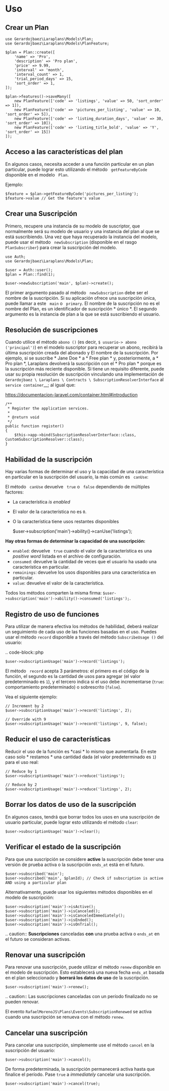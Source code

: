 Uso
=====

Crear un Plan
-------------



    use Gerardojbaez\Laraplans\Models\Plan;
    use Gerardojbaez\Laraplans\Models\PlanFeature;

    $plan = Plan::create([
        'name' => 'Pro',
        'description' => 'Pro plan',
        'price' => 9.99,
        'interval' => 'month',
        'interval_count' => 1,
        'trial_period_days' => 15,
        'sort_order' => 1,
    ]);

    $plan->features()->saveMany([
        new PlanFeature(['code' => 'listings', 'value' => 50, 'sort_order' => 1]),
        new PlanFeature(['code' => 'pictures_per_listing', 'value' => 10, 'sort_order' => 5]),
        new PlanFeature(['code' => 'listing_duration_days', 'value' => 30, 'sort_order' => 10]),
        new PlanFeature(['code' => 'listing_title_bold', 'value' => 'Y', 'sort_order' => 15])
    ]);

Acceso a las características del plan
-----------------------

En algunos casos, necesita acceder a una función particular en un plan particular, puede lograr esto utilizando el método `` getFeatureByCode`` disponible en el modelo `` Plan``.

Ejemplo:



    $feature = $plan->getFeatureByCode('pictures_per_listing');
    $feature->value // Get the feature's value

Crear una Suscripción
---------------------

Primero, recupere una instancia de su modelo de suscriptor, que normalmente será su modelo de usuario y una instancia del plan al que se está suscribiendo. Una vez que haya recuperado la instancia del modelo, puede usar el método `` newSubscription`` (disponible en el rasgo `` PlanSubscriber``) para crear la suscripción del modelo.



    use Auth;
    use Gerardojbaez\Laraplans\Models\Plan;

    $user = Auth::user();
    $plan = Plan::find(1);

    $user->newSubscription('main', $plan)->create();

El primer argumento pasado al método `` newSubscription`` debe ser el nombre de la suscripción. Si su aplicación ofrece una suscripción única, puede llamar a este `` main`` o `` primary``. El nombre de la suscripción no es el nombre del Plan, es un identificador de suscripción * único *. El segundo argumento es la instancia de plan a la que se está suscribiendo el usuario.

Resolución de suscripciones
----------------------

Cuando utilice el método `` abono () `` (es decir, `` $ usuario-> abono ('principal') ``) en el modelo suscriptor para recuperar un abono, recibirá la última suscripción creada del abonado y El nombre de la suscripción. Por ejemplo, si se suscribe * Jane Doe * a * Free plan * y, posteriormente, a * Pro plan *, Laraplans devolverá la suscripción con el * Pro plan * porque es la suscripción más reciente disponible. Si tiene un requisito diferente, puede usar su propia resolución de suscripción vinculando una implementación de `` Gerardojbaez \ Laraplans \ Contracts \ SubscriptionResolverInterface`` al `service container`__; al igual que:

https://documentacion-laravel.com/container.html#introduction



    /**
     * Register the application services.
     *
     * @return void
     */
    public function register()
    {
        $this->app->bind(SubscriptionResolverInterface::class, CustomSubscriptionResolver::class);
    }

Habilidad de la suscripción
----------------------

Hay varias formas de determinar el uso y la capacidad de una característica en particular en la suscripción del usuario, la más común es `` canUse``:

El método `` canUse`` devuelve `` true`` o `` false`` dependiendo de múltiples factores:

- La característica *is enabled*
- El valor de la característica no es ``0``.
- O la característica tiene usos restantes disponibles



    $user->subscription('main')->ability()->canUse('listings');

**Hay otras formas de determinar la capacidad de una suscripción:**

- ``enabled``: devuelve `` true`` cuando el valor de la característica es una *positive word* listada en el archivo de configuración.
- ``consumed``: devuelve la cantidad de veces que el usuario ha usado una característica en particular.
- ``remainings``: devuelve los usos disponibles para una característica en particular.
- ``value``: devuelve el valor de la característica.

Todos los métodos comparten la misma firma: ``$user->subscription('main')->ability()->consumed('listings');``.

Registro de uso de funciones
--------------------

Para utilizar de manera efectiva los métodos de habilidad, deberá realizar un seguimiento de cada uso de las funciones basadas en el uso. Puedes usar el método ``record`` disponible a través del método ``SubscribeUsage ()`` del usuario:

.. code-block::php

    $user->subscriptionUsage('main')->record('listings');

El método `` record`` acepta 3 parámetros: el primero es el código de la función, el segundo es la cantidad de usos para agregar (el valor predeterminado es ``1``), y el tercero indica si el uso debe incrementarse (``true``: comportamiento predeterminado) o sobrescrito (``false``).

Vea el siguiente ejemplo:



    // Increment by 2
    $user->subscriptionUsage('main')->record('listings', 2);

    // Override with 9
    $user->subscriptionUsage('main')->record('listings', 9, false);

Reducir el uso de características
--------------------

Reducir el uso de la función es *casi * lo mismo que aumentarla. En este caso solo * restamos * una cantidad dada (el valor predeterminado es ``1``) para el uso real:



    // Reduce by 1
    $user->subscriptionUsage('main')->reduce('listings');

    // Reduce by 2
    $user->subscriptionUsage('main')->reduce('listings', 2);


Borrar los datos de uso de la suscripción
---------------------------------

En algunos casos, tendrá que borrar todos los usos en una suscripción de usuario particular, puede lograr esto utilizando el método ``clear``:



    $user->subscriptionUsage('main')->clear();

Verificar el estado de la suscripción
-------------------------

Para que una suscripción se considere **active** la suscripción debe tener una versión de prueba activa o la suscripción ``ends_at`` está en el futuro.



    $user->subscribed('main');
    $user->subscribed('main', $planId); // Check if subscription is active AND using a particular plan

Alternativamente, puede usar los siguientes métodos disponibles en el modelo de suscripción:



    $user->subscription('main')->isActive();
    $user->subscription('main')->isCanceled();
    $user->subscription('main')->isCanceledImmediately();
    $user->subscription('main')->isEnded();
    $user->subscription('main')->isOnTrial();

.. caution::
    **Suscripciones** canceladas **con** una prueba activa o ``ends_at`` en el futuro se consideran activas.

Renovar una suscripción
--------------------

Para renovar una suscripción, puede utilizar el método ``renew`` disponible en el modelo de suscripción. Esto establecerá una nueva fecha ``ends_at`` basada en el plan seleccionado y **borrará los datos de uso** de la suscripción.



    $user->subscription('main')->renew();

.. caution::
    Las suscripciones canceladas con un período finalizado no se pueden renovar.

El evento ``RafaelMorenoJS\Plans\Events\SubscriptionRenewed`` se activa cuando una suscripción se renueva con el método ``renew``.

Cancelar una suscripción
---------------------

Para cancelar una suscripción, simplemente use el método ``cancel`` en la suscripción del usuario:



    $user->subscription('main')->cancel();


De forma predeterminada, la suscripción permanecerá activa hasta que finalice el período. Pase ``true`` a *immediately* cancelar una suscripción.



    $user->subscription('main')->cancel(true);

